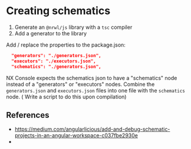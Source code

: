 
# Creating schematics

1. Generate an `@nrwl/js` library with a `tsc` compiler
2. Add a generator to the library

Add / replace the properties to the package.json:
```json
  "generators": "./generators.json",
  "executors": "./executors.json",
  "schematics": "./generators.json",
```

NX Console expects the schematics json to have a "schematics" node instead of a "generators" or "executors" nodes. Combine the 
`generators.json` and `executors.json` files into one file with the `schematics` node. ( Write a script to do this upon compilation)


## References
- https://medium.com/angularlicious/add-and-debug-schematic-projects-in-an-angular-workspace-c037fbe2930e
- 
